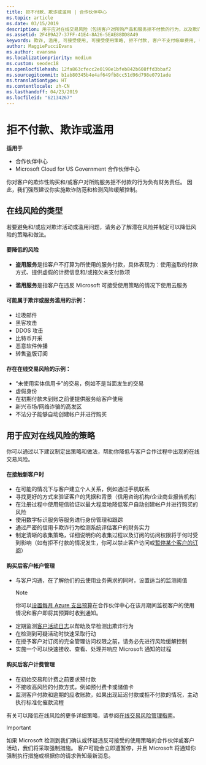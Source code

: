 ```yaml
---
title: 拒不付款、欺诈或滥用 | 合作伙伴中心
ms.topic: article
ms.date: 03/15/2019
description: 用于应对在线交易风险（包括客户对所购产品和服务拒不付款的行为，以及欺诈活动或滥用行为）的策略。
ms.assetid: 2F4B9A27-37FF-41E4-8A26-5EAE88DD8A49
keywords: 欺诈, 滥用, 可接受使用, 可接受使用策略, 拒不付款, 客户不支付帐单费用, 在线风险, 盗用服务, 滥用服务, 暂停订阅,
author: MaggiePucciEvans
ms.author: evansma
ms.localizationpriority: medium
ms.custom: seodec18
ms.openlocfilehash: 12fa863cfecc2e0190e1bfeb842b608ffd3bbaf2
ms.sourcegitcommit: b1ab80345b4e4af649fb8cc51d96d798e0791ade
ms.translationtype: HT
ms.contentlocale: zh-CN
ms.lasthandoff: 04/23/2019
ms.locfileid: "62134267"
---
```

# <a name="non-payment-fraud-or-misuse"></a>拒不付款、欺诈或滥用

**适用于**

-  合作伙伴中心
-  Microsoft Cloud for US Government 合作伙伴中心



你对客户的欺诈性购买和/或客户对所购服务拒不付款的行为负有财务责任。 因此，我们强烈建议你实施欺诈防范和检测风险缓解控制。

## <a name="types-of-online-risk"></a>在线风险的类型

若要避免和/或应对欺诈活动或滥用问题，请务必了解潜在风险并制定可以降低风险的策略和做法。

#### <a name="risk-exposure-to-be-mitigated"></a>要降低的风险

- **盗用服务**是指客户不打算为所使用的服务付款，具体表现为：使用盗取的付款方式、提供虚假的计费信息和/或拖欠未支付款项

- **滥用服务**是指客户在违反 Microsoft 可接受使用策略的情况下使用云服务

#### <a name="examples-of-possible-fraud-or-service-abuse"></a>可能属于欺诈或服务滥用的示例：
- 垃圾邮件
- 黑客攻击
- DDOS 攻击
- 比特币开采
- 恶意软件传播
- 转售盗版订阅 

#### <a name="examples-of-online-transaction-risk"></a>存在在线交易风险的示例：
- “未使用实体信用卡”的交易，例如不是当面发生的交易
- 虚假身份
- 在初期付款未到账之前便提供服务给客户使用
- 新兴市场/网络诈骗的高发区
- 不法分子能够自动创建帐户并进行购买

## <a name="strategies-for-managing-online-risk"></a>用于应对在线风险的策略

你可以通过以下建议制定出策略和做法，帮助你降低与客户合作过程中出现的在线交易风险。  

#### <a name="when-onboarding-new-customers"></a>在接触新客户时
- 在可能的情况下与客户建立个人关系，例如通过手机联系
- 寻找更好的方式来验证客户的凭据和背景（信用咨询机构/企业商业报告机构） 
- 在注册过程中使用短信验证以最大程度地降低客户自动创建帐户并进行购买的风险
- 使用数字标识服务等服务进行身份管理和跟踪
- 通过严密的信用卡欺诈行为检测系统评估客户的财务实力
- 制定清晰的收集策略，详细说明你的收集过程以及订阅的访问权限将于何时受到影响（如有拒不付款的情况发生，你可以禁止客户访问或[暂停某个客户的订阅](suspend-a-subscription.md)）

#### <a name="post-purchase-customer-account-management"></a>购买后客户帐户管理
- 与客户沟通，在了解他们的云使用业务需求的同时，设置适当的监测阈值
    > [!NOTE]  
    >  你可以[设置每月 Azure 支出预算](set-an-azure-spending-budget-for-your-customers.md)在合作伙伴中心在该月期间监视客户的使用情况和客户即将其预算时收到通知。
- 定期监测[客户活动日志](activity-logs.md)以帮助及早检测出欺诈行为
- 在检测到可疑活动时快速采取行动
- 在授予客户对订阅的完全管理访问权限之前，请务必先进行风险缓解控制
- 实施一个可以快速接收、查看、处理并响应 Microsoft 通知的过程

#### <a name="post-purchase-customer-billing-management"></a>购买后客户计费管理
- 在初始交易和计费之前要求预付款 
- 不接收高风险的付款方式，例如预付费卡或储值卡
- 监测客户付款和逾期的应收账款，如果出现延迟付款或拒不付款的情况，主动执行标准化催款流程

有关可以降低在线风险的更多详细策略，请参阅[在线交易风险管理指南](https://assets.windowsphone.com/7d885238-e13b-4f10-a682-3d5adacd2859/CSP-PartnerRiskGuide-APSFinal_InvariantCulture_Default.zip)。

> [!IMPORTANT]  
> 如果 Microsoft 检测到我们确认或怀疑违反可接受的使用策略的合作伙伴或客户活动，我们将采取强制措施。 客户可能会立即遭暂停，并且 Microsoft 将通知你强制执行措施或根据你的请求告知最新消息。

 

 



